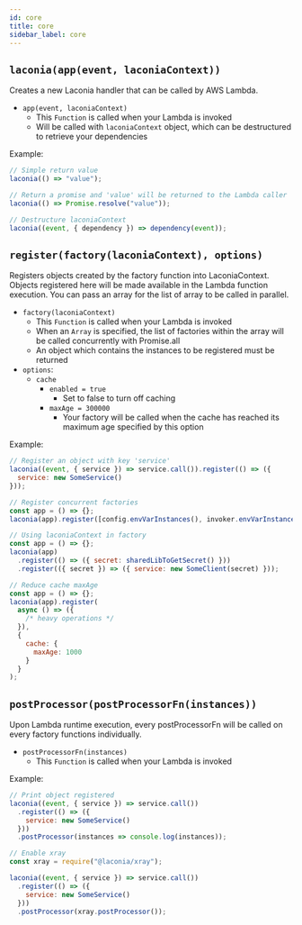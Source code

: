 ```yaml
---
id: core
title: core
sidebar_label: core
---
```


## `laconia(app(event, laconiaContext))`

Creates a new Laconia handler that can be called by AWS Lambda.

- `app(event, laconiaContext)`
  - This `Function` is called when your Lambda is invoked
  - Will be called with `laconiaContext` object, which can be destructured to
    retrieve your dependencies

Example:

```js
// Simple return value
laconia(() => "value");

// Return a promise and 'value' will be returned to the Lambda caller
laconia(() => Promise.resolve("value"));

// Destructure laconiaContext
laconia((event, { dependency }) => dependency(event));
```

## `register(factory(laconiaContext), options)`

Registers objects created by the factory function into LaconiaContext. Objects
registered here will be made available in the Lambda function execution. You can
pass an array for the list of array to be called in parallel.

- `factory(laconiaContext)`
  - This `Function` is called when your Lambda is invoked
  - When an `Array` is specified, the list of factories within the array will be
    called concurrently with Promise.all
  - An object which contains the instances to be registered must be returned
- `options`:
  - `cache`
    - `enabled = true`
      - Set to false to turn off caching
    - `maxAge = 300000`
      - Your factory will be called when the cache has reached its maximum age
        specified by this option

Example:

```js
// Register an object with key 'service'
laconia((event, { service }) => service.call()).register(() => ({
  service: new SomeService()
}));

// Register concurrent factories
const app = () => {};
laconia(app).register([config.envVarInstances(), invoker.envVarInstances()]);

// Using laconiaContext in factory
const app = () => {};
laconia(app)
  .register(() => ({ secret: sharedLibToGetSecret() }))
  .register(({ secret }) => ({ service: new SomeClient(secret) }));

// Reduce cache maxAge
const app = () => {};
laconia(app).register(
  async () => ({
    /* heavy operations */
  }),
  {
    cache: {
      maxAge: 1000
    }
  }
);
```

## `postProcessor(postProcessorFn(instances))`

Upon Lambda runtime execution, every postProcessorFn will be called on every
factory functions individually.

- `postProcessorFn(instances)`
  - This `Function` is called when your Lambda is invoked

Example:

```js
// Print object registered
laconia((event, { service }) => service.call())
  .register(() => ({
    service: new SomeService()
  }))
  .postProcessor(instances => console.log(instances));

// Enable xray
const xray = require("@laconia/xray");

laconia((event, { service }) => service.call())
  .register(() => ({
    service: new SomeService()
  }))
  .postProcessor(xray.postProcessor());
```

